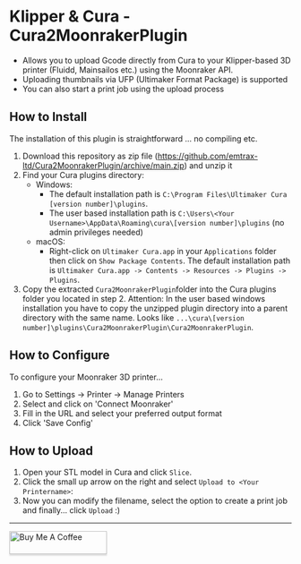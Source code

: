 # Klipper & Cura - Cura2MoonrakerPlugin
- Allows you to upload Gcode directly from Cura to your Klipper-based 3D printer (Fluidd, Mainsailos etc.) using the Moonraker API.
- Uploading thumbnails via UFP (Ultimaker Format Package) is supported
- You can also start a print job using the upload process

## How to Install
The installation of this plugin is straightforward ... no compiling etc.

1. Download this repository as zip file (https://github.com/emtrax-ltd/Cura2MoonrakerPlugin/archive/main.zip) and unzip it
2. Find your Cura plugins directory:
   * Windows:
      * The default installation path is `C:\Program Files\Ultimaker Cura [version number]\plugins`.
      * The user based installation path is `C:\Users\<Your Username>\AppData\Roaming\cura\[version number]\plugins` (no admin privileges needed)
   * macOS:
      * Right-click on `Ultimaker Cura.app` in your `Applications` folder then click on `Show Package Contents`. The default installation path is `Ultimaker Cura.app -> Contents -> Resources -> Plugins -> Plugins`.
3. Copy the extracted `Cura2MoonrakerPlugin`folder into the Cura plugins folder you located in step 2. Attention: In the user based windows installation you have to copy the unzipped plugin directory into a parent directory with the same name. Looks like `...\cura\[version number]\plugins\Cura2MoonrakerPlugin\Cura2MoonrakerPlugin`.

## How to Configure
To configure your Moonraker 3D printer...
1. Go to Settings -> Printer -> Manage Printers
2. Select <Your Printername> and click on 'Connect Moonraker'
3. Fill in the URL and select your preferred output format
4. Click 'Save Config'

## How to Upload
1. Open your STL model in Cura and click `Slice`.
2. Click the small up arrow on the right and select `Upload to <Your Printername>`:
3. Now you can modify the filename, select the option to create a print job and finally... click `Upload` :)

----

<a href="https://www.buymeacoffee.com/emtrax" target="_blank"><img src="https://www.buymeacoffee.com/assets/img/custom_images/orange_img.png" alt="Buy Me A Coffee" style="height: 41px !important;width: 174px !important;box-shadow: 0px 3px 2px 0px rgba(190, 190, 190, 0.5) !important;-webkit-box-shadow: 0px 3px 2px 0px rgba(190, 190, 190, 0.5) !important;" ></a>
